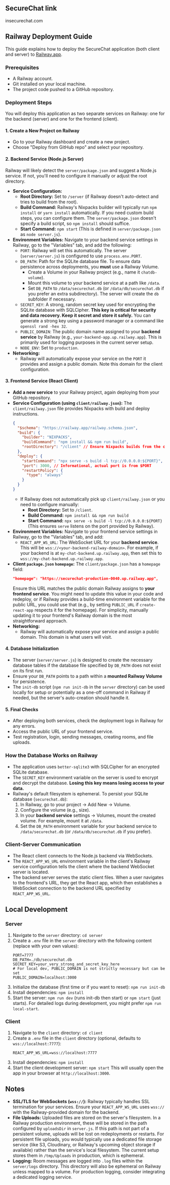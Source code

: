 ## SecureChat link

insecurechat.com

## Railway Deployment Guide

This guide explains how to deploy the SecureChat application (both client and server) to [Railway.app](https://railway.app/).

### Prerequisites

- A Railway account.
- Git installed on your local machine.
- The project code pushed to a GitHub repository.

### Deployment Steps

You will deploy this application as two separate services on Railway: one for the backend (server) and one for the frontend (client).

#### 1. Create a New Project on Railway

- Go to your Railway dashboard and create a new project.
- Choose "Deploy from GitHub repo" and select your repository.

#### 2. Backend Service (Node.js Server)

Railway will likely detect the `server/package.json` and suggest a Node.js service. If not, you'll need to configure it manually or adjust the root directory.

- **Service Configuration:**
  - **Root Directory:** Set to `/server` (if Railway doesn't auto-detect and tries to build from the root).
  - **Build Command:** Railway's Nixpacks builder will typically run `npm install` or `yarn install` automatically. If you need custom build steps, you can configure them. The `server/package.json` doesn't specify a build script, so `npm install` should suffice.
  - **Start Command:** `npm start` (This is defined in `server/package.json` as `node server.js`).
- **Environment Variables:**
  Navigate to your backend service settings in Railway, go to the "Variables" tab, and add the following:
  - `PORT`: Railway will set this automatically. The server (`server/server.js`) is configured to use `process.env.PORT`.
  - `DB_PATH`: Path for the SQLite database file. To ensure data persistence across deployments, you **must** use a Railway Volume.
    - Create a Volume in your Railway project (e.g., name it `chatdb-volume`).
    - Mount this volume to your backend service at a path like `/data`.
    - Set `DB_PATH` to `/data/securechat.db` (or `/data/db/securechat.db` if you prefer an extra subdirectory). The server will create the `db` subfolder if necessary.
  - `SECRET_KEY`: A strong, random secret key used for encrypting the SQLite database with SQLCipher. **This key is critical for security and data recovery. Keep it secret and store it safely.** You can generate a strong key using a password manager or a command like `openssl rand -hex 32`.
  - `PUBLIC_DOMAIN`: The public domain name assigned to your **backend service** by Railway (e.g., `your-backend-app.up.railway.app`). This is primarily used for logging purposes in the current server setup.
  - `NODE_ENV`: Set to `production`.
- **Networking:**
  - Railway will automatically expose your service on the `PORT` it provides and assign a public domain. Note this domain for the client configuration.

#### 3. Frontend Service (React Client)

- **Add a new service** to your Railway project, again deploying from your GitHub repository.
- **Service Configuration (using `client/railway.json`):**
  The `client/railway.json` file provides Nixpacks with build and deploy instructions.
  ```json
  {
    "$schema": "https://railway.app/railway.schema.json",
    "build": {
      "builder": "NIXPACKS",
      "buildCommand": "npm install && npm run build",
      "rootDirectory": "/client" // Ensure Nixpacks builds from the client directory
    },
    "deploy": {
      "startCommand": "npx serve -s build -l tcp://0.0.0.0:${PORT}", // Uses Railway's PORT
      "port": 3000, // Informational, actual port is from $PORT
      "restartPolicy": {
        "type": "always"
      }
    }
  }
  ```
  - If Railway does not automatically pick up `client/railway.json` or you need to configure manually:
    - **Root Directory:** Set to `/client`.
    - **Build Command:** `npm install && npm run build`
    - **Start Command:** `npx serve -s build -l tcp://0.0.0.0:${PORT}` (This ensures `serve` listens on the port provided by Railway).
- **Environment Variables:**
  Navigate to your frontend service settings in Railway, go to the "Variables" tab, and add:
  - `REACT_APP_WS_URL`: The WebSocket URL for your **backend service**. This will be `wss://<your-backend-railway-domain>`. For example, if your backend is at `my-chat-backend.up.railway.app`, then set this to `wss://my-chat-backend.up.railway.app`.
- **Client `package.json` `homepage`:**
  The `client/package.json` has a `homepage` field:
  ```json
  "homepage": "https://securechat-production-0040.up.railway.app",
  ```
  Ensure this URL matches the public domain Railway assigns to **your frontend service**. You might need to update this value in your code and redeploy, or if Railway provides a build-time environment variable for the public URL, you could use that (e.g., by setting `PUBLIC_URL` if `create-react-app` respects it for the homepage). For simplicity, manually updating it to your frontend's Railway domain is the most straightforward approach.
- **Networking:**
  - Railway will automatically expose your service and assign a public domain. This domain is what users will visit.

#### 4. Database Initialization

- The server (`server/server.js`) is designed to create the necessary database tables if the database file specified by `DB_PATH` does not exist on its first run.
- Ensure your `DB_PATH` points to a path within a **mounted Railway Volume** for persistence.
- The `init-db` script (`npm run init-db` in the `server` directory) can be used locally for setup or potentially as a one-off command in Railway if needed, but the server's auto-creation should handle it.

#### 5. Final Checks

- After deploying both services, check the deployment logs in Railway for any errors.
- Access the public URL of your frontend service.
- Test registration, login, sending messages, creating rooms, and file uploads.

### How the Database Works on Railway

- The application uses `better-sqlite3` with SQLCipher for an encrypted SQLite database.
- The `SECRET_KEY` environment variable on the server is used to encrypt and decrypt the database. **Losing this key means losing access to your data.**
- Railway's default filesystem is ephemeral. To persist your SQLite database (`securechat.db`):
  1.  In Railway, go to your project -> Add New -> Volume.
  2.  Configure the volume (e.g., size).
  3.  In your **backend service** settings -> Volumes, mount the created volume. For example, mount it at `/data`.
  4.  Set the `DB_PATH` environment variable for your backend service to `/data/securechat.db` (or `/data/db/securechat.db` if you prefer).

### Client-Server Communication

- The React client connects to the Node.js backend via WebSockets.
- The `REACT_APP_WS_URL` environment variable in the client's Railway service configuration tells the client where the backend WebSocket server is located.
- The backend server serves the static client files. When a user navigates to the frontend's URL, they get the React app, which then establishes a WebSocket connection to the backend URL specified by `REACT_APP_WS_URL`.

## Local Development

### Server

1.  Navigate to the `server` directory: `cd server`
2.  Create a `.env` file in the `server` directory with the following content (replace with your own values):
    ```env
    PORT=7777
    DB_PATH=./db/securechat.db
    SECRET_KEY=your_very_strong_and_secret_key_here
    # For local dev, PUBLIC_DOMAIN is not strictly necessary but can be set
    PUBLIC_DOMAIN=localhost:3000
    ```
3.  Initialize the database (first time or if you want to reset): `npm run init-db`
4.  Install dependencies: `npm install`
5.  Start the server: `npm run dev` (runs init-db then start) or `npm start` (just starts). For detailed logs during development, you might prefer `npm run local-start`.

### Client

1.  Navigate to the `client` directory: `cd client`
2.  Create a `.env` file in the `client` directory (optional, defaults to `wss://localhost:7777`):
    ```env
    REACT_APP_WS_URL=wss://localhost:7777
    ```
3.  Install dependencies: `npm install`
4.  Start the client development server: `npm start`
    This will usually open the app in your browser at `http://localhost:3000`.

## Notes

- **SSL/TLS for WebSockets (`wss://`):** Railway typically handles SSL termination for your services. Ensure your `REACT_APP_WS_URL` uses `wss://` with the Railway-provided domain for the backend.
- **File Uploads:** Uploaded files are stored on the server's filesystem. In a Railway production environment, these will be stored in the path configured by `uploadsDir` in `server.js`. If this path is not part of a persistent volume, uploads will be lost on redeployments or restarts. For persistent file uploads, you would typically use a dedicated file storage service (like S3, Cloudinary, or Railway's upcoming object storage if available) rather than the service's local filesystem. The current setup stores them in `/tmp/Uploads` in production, which is ephemeral.
- **Logging:** Room messages are logged into `.log` files within the `server/logs` directory. This directory will also be ephemeral on Railway unless mapped to a volume. For production logging, consider integrating a dedicated logging service.
